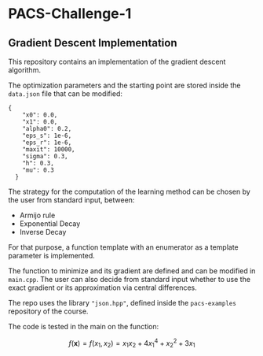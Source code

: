 # PACS-Challenge-1
## Gradient Descent Implementation
This repository contains an implementation of the gradient descent algorithm. 


The optimization parameters and the starting point are stored inside the ```data.json``` file that can be modified:

```
{
    "x0": 0.0,
    "x1": 0.0,
    "alpha0": 0.2,
    "eps_s": 1e-6,
    "eps_r": 1e-6,
    "maxit": 10000,
    "sigma": 0.3,
    "h": 0.3,
    "mu": 0.3
  }

```

The strategy for the computation of the learning method can be chosen by the user from standard input, between:
* Armijo rule
* Exponential Decay
* Inverse Decay


For that purpose, a function template with an enumerator as a template parameter is implemented.

The function to minimize and its gradient are defined and can be modified in ```main.cpp```. 
The user can also decide from standard input whether to use the exact gradient or its approximation via central differences. 

The repo uses the library ```"json.hpp"```, defined inside the ```pacs-examples``` repository of the course.

The code is tested in the main on the function:

$$ f(\textbf{x}) = f(x_1,x_2) = x_1x_2 +4x_1^4 +x_2^2 + 3x_1$$
